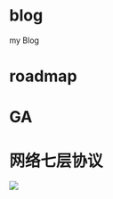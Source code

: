 # blog
my Blog
# roadmap
# GA
# 网络七层协议
![](http://image.mamicode.com/info/201803/20180327180441742459.png)
